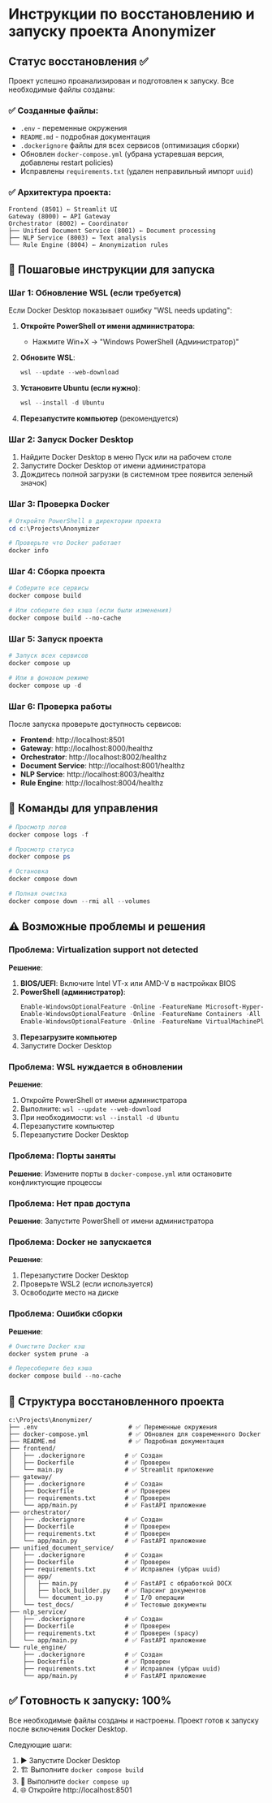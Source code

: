 # Инструкции по восстановлению и запуску проекта Anonymizer

## Статус восстановления ✅

Проект успешно проанализирован и подготовлен к запуску. Все необходимые файлы созданы:

### ✅ Созданные файлы:
- `.env` - переменные окружения
- `README.md` - подробная документация
- `.dockerignore` файлы для всех сервисов (оптимизация сборки)
- Обновлен `docker-compose.yml` (убрана устаревшая версия, добавлены restart policies)
- Исправлены `requirements.txt` (удален неправильный импорт `uuid`)

### ✅ Архитектура проекта:
```
Frontend (8501) ← Streamlit UI
Gateway (8000) ← API Gateway
Orchestrator (8002) ← Coordinator
├── Unified Document Service (8001) ← Document processing  
├── NLP Service (8003) ← Text analysis
└── Rule Engine (8004) ← Anonymization rules
```

## 🚀 Пошаговые инструкции для запуска

### Шаг 1: Обновление WSL (если требуется)
Если Docker Desktop показывает ошибку "WSL needs updating":

1. **Откройте PowerShell от имени администратора**:
   - Нажмите Win+X → "Windows PowerShell (Администратор)"
   
2. **Обновите WSL**:
   ```powershell
   wsl --update --web-download
   ```

3. **Установите Ubuntu (если нужно)**:
   ```powershell
   wsl --install -d Ubuntu
   ```

4. **Перезапустите компьютер** (рекомендуется)

### Шаг 2: Запуск Docker Desktop
1. Найдите Docker Desktop в меню Пуск или на рабочем столе
2. Запустите Docker Desktop от имени администратора
3. Дождитесь полной загрузки (в системном трее появится зеленый значок)

### Шаг 3: Проверка Docker
```powershell
# Откройте PowerShell в директории проекта
cd c:\Projects\Anonymizer

# Проверьте что Docker работает
docker info
```

### Шаг 4: Сборка проекта
```powershell
# Соберите все сервисы
docker compose build

# Или соберите без кэша (если были изменения)
docker compose build --no-cache
```

### Шаг 5: Запуск проекта
```powershell
# Запуск всех сервисов
docker compose up

# Или в фоновом режиме
docker compose up -d
```

### Шаг 6: Проверка работы
После запуска проверьте доступность сервисов:

- **Frontend**: http://localhost:8501
- **Gateway**: http://localhost:8000/healthz
- **Orchestrator**: http://localhost:8002/healthz
- **Document Service**: http://localhost:8001/healthz
- **NLP Service**: http://localhost:8003/healthz
- **Rule Engine**: http://localhost:8004/healthz

## 🔧 Команды для управления

```powershell
# Просмотр логов
docker compose logs -f

# Просмотр статуса
docker compose ps

# Остановка
docker compose down

# Полная очистка
docker compose down --rmi all --volumes
```

## ⚠️ Возможные проблемы и решения

### Проблема: Virtualization support not detected
**Решение**: 
1. **BIOS/UEFI**: Включите Intel VT-x или AMD-V в настройках BIOS
2. **PowerShell (администратор)**:
   ```powershell
   Enable-WindowsOptionalFeature -Online -FeatureName Microsoft-Hyper-V -All
   Enable-WindowsOptionalFeature -Online -FeatureName Containers -All
   Enable-WindowsOptionalFeature -Online -FeatureName VirtualMachinePlatform
   ```
3. **Перезагрузите компьютер**
4. Запустите Docker Desktop

### Проблема: WSL нуждается в обновлении
**Решение**: 
1. Откройте PowerShell от имени администратора
2. Выполните: `wsl --update --web-download`
3. При необходимости: `wsl --install -d Ubuntu`
4. Перезапустите компьютер
5. Перезапустите Docker Desktop

### Проблема: Порты заняты
**Решение**: Измените порты в `docker-compose.yml` или остановите конфликтующие процессы

### Проблема: Нет прав доступа
**Решение**: Запустите PowerShell от имени администратора

### Проблема: Docker не запускается
**Решение**: 
1. Перезапустите Docker Desktop
2. Проверьте WSL2 (если используется)
3. Освободите место на диске

### Проблема: Ошибки сборки
**Решение**:
```powershell
# Очистите Docker кэш
docker system prune -a

# Пересоберите без кэша
docker compose build --no-cache
```

## 📁 Структура восстановленного проекта

```
c:\Projects\Anonymizer/
├── .env                         # ✅ Переменные окружения
├── docker-compose.yml           # ✅ Обновлен для современного Docker
├── README.md                    # ✅ Подробная документация
├── frontend/
│   ├── .dockerignore           # ✅ Создан
│   ├── Dockerfile              # ✅ Проверен
│   └── main.py                 # ✅ Streamlit приложение
├── gateway/
│   ├── .dockerignore           # ✅ Создан
│   ├── Dockerfile              # ✅ Проверен
│   ├── requirements.txt        # ✅ Проверен
│   └── app/main.py             # ✅ FastAPI приложение
├── orchestrator/
│   ├── .dockerignore           # ✅ Создан
│   ├── Dockerfile              # ✅ Проверен
│   ├── requirements.txt        # ✅ Проверен
│   └── app/main.py             # ✅ FastAPI приложение
├── unified_document_service/
│   ├── .dockerignore           # ✅ Создан
│   ├── Dockerfile              # ✅ Проверен
│   ├── requirements.txt        # ✅ Исправлен (убран uuid)
│   ├── app/
│   │   ├── main.py             # ✅ FastAPI с обработкой DOCX
│   │   ├── block_builder.py    # ✅ Парсинг документов
│   │   └── document_io.py      # ✅ I/O операции
│   └── test_docs/              # ✅ Тестовые документы
├── nlp_service/
│   ├── .dockerignore           # ✅ Создан
│   ├── Dockerfile              # ✅ Проверен
│   ├── requirements.txt        # ✅ Проверен (spacy)
│   └── app/main.py             # ✅ FastAPI приложение
└── rule_engine/
    ├── .dockerignore           # ✅ Создан
    ├── Dockerfile              # ✅ Проверен
    ├── requirements.txt        # ✅ Исправлен (убран uuid)
    └── app/main.py             # ✅ FastAPI приложение
```

## ✅ Готовность к запуску: 100%

Все необходимые файлы созданы и настроены. Проект готов к запуску после включения Docker Desktop.

Следующие шаги:
1. ▶️ Запустите Docker Desktop
2. 🏗️ Выполните `docker compose build`
3. 🚀 Выполните `docker compose up`
4. 🌐 Откройте http://localhost:8501